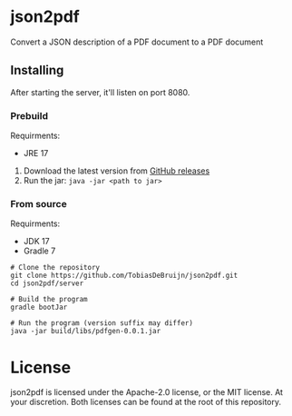 # json2pdf
Convert a JSON description of a PDF document to a PDF document

## Installing
After starting the server, it'll listen on port 8080.

### Prebuild
Requirments:
- JRE 17

1. Download the latest version from [GitHub releases](https://github.com/TobiasDeBruijn/json2pdf/releases)
2. Run the jar: `java -jar <path to jar>`

### From source
Requirments:
- JDK 17
- Gradle 7

```shell
# Clone the repository
git clone https://github.com/TobiasDeBruijn/json2pdf.git
cd json2pdf/server

# Build the program
gradle bootJar

# Run the program (version suffix may differ)
java -jar build/libs/pdfgen-0.0.1.jar
```

# License
json2pdf is licensed under the Apache-2.0 license, or the MIT license. At your discretion. Both licenses can be found at the root of this repository.